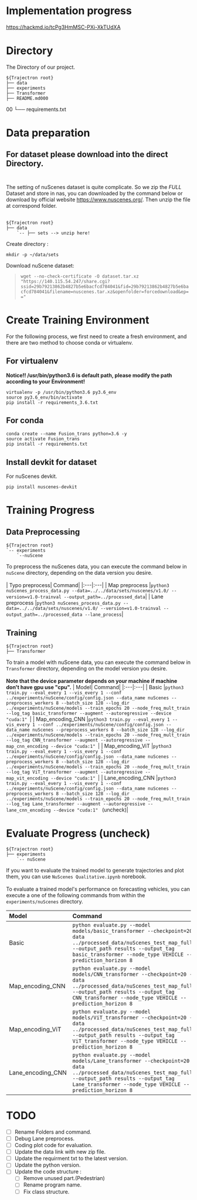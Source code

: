 # Implementation progress
https://hackmd.io/tcPg3HmMSC-PXi-XkTUdXA
# Directory
The Directory of our project.

    ${Trajectron root}
    ├── data
    ├── experiments
    ├── Transformer
    ├── README.md000
00    └── requirements.txt

# Data preparation

## For dataset please download into the direct Directory.<br></br>
The setting of nuScenes dataset is quite complicate. So we zip the *FULL* Dataset and store in nas, you can downloaded by the command below or download by official website https://www.nuscenes.org/. Then unzip the file at correspond folder.<br></br>

    ${Trajectron root}
    ├── data
        `-- ├── sets --> unzip here!

Create directory :

    mkdir -p ~/data/sets
    
Download nuScene dataset:

> ```wget --no-check-certificate -O dataset.tar.xz "https://140.115.54.247/share.cgi?ssid=29b79213862b4827b5e6bacfcd784041&fid=29b79213862b4827b5e6bacfcd784041&filename=nuscenes.tar.xz&openfolder=forcedownload&ep=="```
    
# Create Training Environment

For the following process, we first need to create a fresh environment, and there are two method to choose conda or virtualenv.

## For virtualenv
**Notice!! /usr/bin/python3.6 is default path, please modify the path according to your Environment!**

    virtualenv -p /usr/bin/python3.6 py3.6_env 
    source py3.6_env/bin/activate
    pip install -r requirements_3.6.txt
    
## For conda

    conda create --name Fusion_trans python=3.6 -y
    source activate Fusion_trans
    pip install -r requirements.txt
    
## Install devkit for dataset

For nuScenes devkit.
    
    pip install nuscenes-devkit

# Training Progress


## Data Preprocessing

    ${Trajectron root}
    `-- experiments
        `--nuScene
        
To preprocess the nuScenes data, you can execute the command below in `nuScene` directory, depending on the data version you desire.<br></br>
| Typo preprocess| Command|
|:---|:---|
| Map preprocess |```python3 nuScenes_process_data.py --data=../../data/sets/nuscenes/v1.0/ --version=v1.0-trainval --output_path=../processed_data```|
| Lane preprocess |```python3 nuScenes_process_data.py --data=../../data/sets/nuscenes/v1.0/ --version=v1.0-trainval --output_path=../processed_data --lane_process```|

## Training

    ${Trajectron root}
    ├── Transformer

To train a model with nuScene data, you can execute the command below in `Transformer` directory, depending on the model version you desire.<br></br>
**Note that the device parameter depends on your machine if machine don't have gpu use "cpu".**
| Model| Command|
|:---|:---|
| Basic |```python3 train.py --eval_every 1 --vis_every 1 --conf ../experiments/nuScene/config/config.json --data_name nuScenes --preprocess_workers 8 --batch_size 128 --log_dir ../experiments/nuScene/models --train_epochs 20 --node_freq_mult_train --log_tag basic_transformer --augment --autoregressive --device "cuda:1" ```|
| Map_encoding_CNN |```python3 train.py --eval_every 1 --vis_every 1 --conf ../experiments/nuScene/config/config.json --data_name nuScenes --preprocess_workers 8 --batch_size 128 --log_dir ../experiments/nuScene/models --train_epochs 20 --node_freq_mult_train --log_tag CNN_transformer --augment --autoregressive --map_cnn_encoding --device "cuda:1" ```|
| Map_encoding_ViT |```python3 train.py --eval_every 1 --vis_every 1 --conf ../experiments/nuScene/config/config.json --data_name nuScenes --preprocess_workers 8 --batch_size 128 --log_dir ../experiments/nuScene/models --train_epochs 20 --node_freq_mult_train --log_tag ViT_transformer --augment --autoregressive --map_vit_encoding --device "cuda:1" ```|
| Lane_encoding_CNN |```python3 train.py --eval_every 1 --vis_every 1 --conf ../experiments/nuScene/config/config.json --data_name nuScenes --preprocess_workers 8 --batch_size 128 --log_dir ../experiments/nuScene/models --train_epochs 20 --node_freq_mult_train --log_tag Lane_transformer --augment --autoregressive --lane_cnn_encoding --device "cuda:1" ``` (uncheck)|

# Evaluate Progress (uncheck)
    
    ${Trajectron root}
    ├── experiments
        `-- nuScene
        
If you want to evaluate the trained model to generate trajectories and plot them, you can use `NuScenes Qualitative.ipynb` norebook.<br></br>
To evaluate a trained model's performance on forecasting vehicles, you can execute a one of the following commands from within the `experiments/nuScenes` directory.
    
| Model| Command|
|:---|:---|
| Basic |```python evaluate.py --model models/basic_transformer --checkpoint=20 --data ../processed_data/nuScenes_test_map_full.pkl --output_path results --output_tag basic_transformer --node_type VEHICLE --prediction_horizon 8```|
| Map_encoding_CNN |```python evaluate.py --model models/CNN_transformer --checkpoint=20 --data ../processed_data/nuScenes_test_map_full.pkl --output_path results --output_tag CNN_transformer --node_type VEHICLE --prediction_horizon 8```|
| Map_encoding_ViT |```python evaluate.py --model models/ViT_transformer --checkpoint=20 --data ../processed_data/nuScenes_test_map_full.pkl --output_path results --output_tag ViT_transformer --node_type VEHICLE --prediction_horizon 8```|
| Lane_encoding_CNN |```python evaluate.py --model models/Lane_transformer --checkpoint=20 --data ../processed_data/nuScenes_test_map_full.pkl --output_path results --output_tag Lane_transformer --node_type VEHICLE --prediction_horizon 8```|

# TODO
- [ ] Rename Folders and command.
- [ ] Debug Lane preprocess.
- [ ] Coding plot code for evaluation.
- [ ] Update the data link with new zip file.
- [ ] Update the requirment txt to the latest version.
- [ ] Update the python version.
- [ ] Update the code structure : 
    - [ ] Remove unused part.(Pedestrian)
    - [ ] Rename program name.
    - [ ] Fix class structure.
